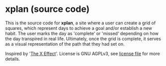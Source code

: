 # xplan (source code)

This is the source code for **xplan**, a site where a user can create a grid of squares, which represent days to achieve a goal and/or establish a new habit. The user marks the day as 'complete' or 'missed' depending on how the day transpired in real life. Ultimately, once the grid is complete, it serves as a visual representation of the path that they had set on.

Inspired by '[The X Effect](https://old.reddit.com/r/theXeffect/wiki/index)'. License is GNU AGPLv3, see [license file](LICENSE) for more details.
